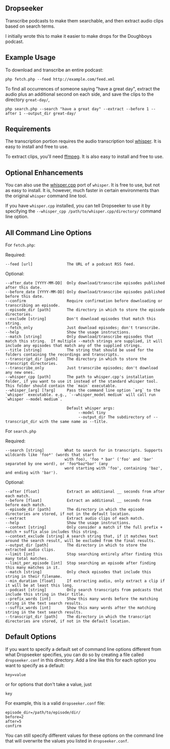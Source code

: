 Dropseeker
---------
Transcribe podcasts to make them searchable, and then extract audio clips based on search terms.

I initially wrote this to make it easier to make drops for the Doughboys podcast.

Example Usage
-------------
To download and transcribe an entire podcast:

`php fetch.php --feed http://example.com/feed.xml`

To find all occurrences of someone saying "have a great day", extract the audio plus an additional second on each side, and save the clips to the directory `great-day/`,

`php search.php --search "have a great day" --extract --before 1 --after 1 --output_dir great-day/`

Requirements
------------
The transcription portion requires the audio transcription tool [whisper](https://github.com/openai/whisper). It is easy to install and free to use.

To extract clips, you'll need [ffmpeg](https://ffmpeg.org/download.html). It is also easy to install and free to use.

Optional Enhancements
---------------------
You can also use the [whisper.cpp](https://github.com/ggerganov/whisper.cpp) port of `whisper`. It is free to use, but not as easy to install. It is, however, much faster in certain environments than the original `whisper` command line tool.

If you have `whisper.cpp` installed, you can tell Dropseeker to use it by specifying the `--whisper_cpp /path/to/whisper.cpp/directory/` command line option.

All Command Line Options
------------------------

For `fetch.php`:

Required:

```
--feed [url]               The URL of a podcast RSS feed.
```

Optional:

```
--after_date [YYYY-MM-DD]  Only download/transcribe episodes published after this date.
--before_date [YYYY-MM-DD] Only download/transcribe episodes published before this date.
--confirm                  Require confirmation before downloading or transcribing an episode.
--episode_dir [path]       The directory in which to store the episode directories.
--exclude [string]         Don't download episodes that match this string.
--fetch_only               Just download episodes; don't transcribe.
--help                     Show the usage instructions.
--match [string]           Only download/transcribe episodes that match this string.  If multiple --match strings are supplied, it will include any episodes that match any of the supplied strings.
--title [string]           The string that should be used for the folders containing the recordings and transcripts.
--transcript_dir [path]    The directory in which to store the transcript directories.
--transcribe_only          Just transcribe episodes; don't download any new ones.
--whisper_cpp [path]       The path to whisper.cpp's installation folder, if you want to use it instead of the standard whisper tool. This folder should contain the `main` executable.
--whisper_[arg] [?arg]     Pass the command line option `arg` to the `whisper` executable. e.g., `--whisper_model medium` will call run `whisper --model medium`.

                           Default whisper args:
                                --model tiny
                                --output_dir The subdirectory of --transcript_dir with the same name as --title.
```

For `search.php`

Required:

```
--search [string]         What to search for in transcripts. Supports wildcards like 'foo*' (words that start
                          with foo), 'foo * bar' ('foo' and 'bar' separated by one word), or 'foo*baz*bar' (any
                          word starting with 'foo', containing 'baz', and ending with 'bar').
```

Optional:

```
--after [float]            Extract an additional __ seconds from after each match.
--before [float]           Extract an additional __ seconds from before each match.
--episode_dir [path]       The directory in which the episode directories are stored, if not in the default location.
--extract                  Extract audio clips of each match.
--help                     Show the usage instructions.
--context [string]         Only consider a match if the full prefix + match + suffix also includes this string.
--context_exclude [string] A search string that, if it matches text around the search result, will be excluded from the final results.
--output_dir [path]        The directory in which to store the extracted audio clips.
--limit [int]              Stop searching entirely after finding this many total matches.
--limit_per_episode [int]  Stop searching an episode after finding this many matches in it.
--match [string]           Only check episodes that include this string in their filename.
--min_duration [float]     If extracting audio, only extract a clip if it will be at least this long.
--podcast [string]         Only search transcripts from podcasts that include this string in their title.
--prefix_words [int]       Show this many words before the matching string in the text search results.
--suffix_words [int]       Show this many words after the matching string in the text search results.
--transcript_dir [path]    The directory in which the transcript directories are stored, if not in the default location.
```

Default Options
---------------
If you want to specify a default set of command line options different from what Dropseeker specifies, you can do so by creating a file called `dropseeker.conf` in this directory. Add a line like this for each option you want to specify as a default:

```
key=value
```

or for options that don't take a value, just

```
key
```

For example, this is a valid `dropseeker.conf` file:

```
episode_dir=/path/to/episode/dir/
before=2
after=5
confirm
```

You can still specify different values for these options on the command line that will overwrite the values you listed in `dropseeker.conf`.

